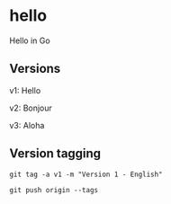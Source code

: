 # hello
Hello in Go

## Versions

v1: Hello

v2: Bonjour

v3: Aloha

## Version tagging

```
git tag -a v1 -m "Version 1 - English"

git push origin --tags
```